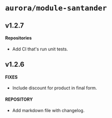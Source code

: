 # `aurora/module-santander`

## v1.2.7

#### Repositories

- Add CI that's run unit tests.

## v1.2.6

#### FIXES

- Include discount for product in final form.

#### REPOSITORY

- Add markdown file with changelog.

